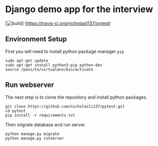 Django demo app for the interview
=========

[![build](https://travis-ci.org/nicholasli137/pytest.svg?branch=master)]
(https://travis-ci.org/nicholasli137/pytest)


## Environment Setup

First you will need to install python package manager `pip`
```
sudo apt-get update
sudo apt-get install python3-pip python-dev
source /pass/to/virtualenv/bin/activate
```

## Run webserver
The next step is to clone the repository and install python packages.
```
git clone https://github.com/nicholasli137/pytest.git
cd pytest
pip install -r requirements.txt
```
Then migrate database and run server.
```
python manage.py migrate
python manage.py runserver
```

